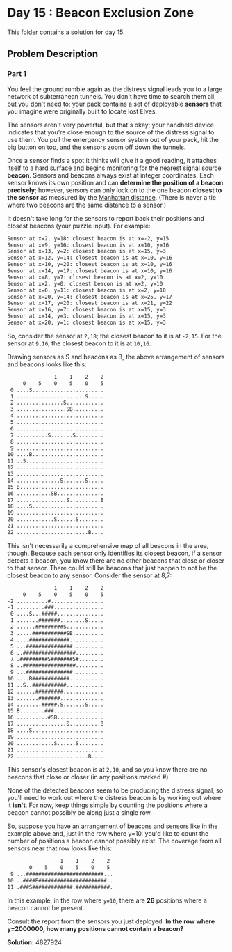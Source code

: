 # Day 15 : Beacon Exclusion Zone

This folder contains a solution for day 15.

## Problem Description

### Part 1

You feel the ground rumble again as the distress signal leads you to a large network of subterranean tunnels. You don't have time to search them all, but you don't need to: your pack contains a set of deployable **sensors** that you imagine were originally built to locate lost Elves.

The sensors aren't very powerful, but that's okay; your handheld device indicates that you're close enough to the source of the distress signal to use them. You pull the emergency sensor system out of your pack, hit the big button on top, and the sensors zoom off down the tunnels.

Once a sensor finds a spot it thinks will give it a good reading, it attaches itself to a hard surface and begins monitoring for the nearest signal source **beacon**. Sensors and beacons always exist at integer coordinates. Each sensor knows its own position and can **determine the position of a beacon precisely**; however, sensors can only lock on to the one beacon **closest to the sensor** as measured by the [Manhattan distance](https://en.wikipedia.org/wiki/Taxicab_geometry). (There is never a tie where two beacons are the same distance to a sensor.)

It doesn't take long for the sensors to report back their positions and closest beacons (your puzzle input). For example:

```bash
Sensor at x=2, y=18: closest beacon is at x=-2, y=15
Sensor at x=9, y=16: closest beacon is at x=10, y=16
Sensor at x=13, y=2: closest beacon is at x=15, y=3
Sensor at x=12, y=14: closest beacon is at x=10, y=16
Sensor at x=10, y=20: closest beacon is at x=10, y=16
Sensor at x=14, y=17: closest beacon is at x=10, y=16
Sensor at x=8, y=7: closest beacon is at x=2, y=10
Sensor at x=2, y=0: closest beacon is at x=2, y=10
Sensor at x=0, y=11: closest beacon is at x=2, y=10
Sensor at x=20, y=14: closest beacon is at x=25, y=17
Sensor at x=17, y=20: closest beacon is at x=21, y=22
Sensor at x=16, y=7: closest beacon is at x=15, y=3
Sensor at x=14, y=3: closest beacon is at x=15, y=3
Sensor at x=20, y=1: closest beacon is at x=15, y=3
```

So, consider the sensor at ```2,18```; the closest beacon to it is at ```-2,15```. For the sensor at ```9,16```, the closest beacon to it is at ```10,16```.

Drawing sensors as S and beacons as B, the above arrangement of sensors and beacons looks like this:

```bash
               1    1    2    2
     0    5    0    5    0    5
 0 ....S.......................
 1 ......................S.....
 2 ...............S............
 3 ................SB..........
 4 ............................
 5 ............................
 6 ............................
 7 ..........S.......S.........
 8 ............................
 9 ............................
10 ....B.......................
11 ..S.........................
12 ............................
13 ............................
14 ..............S.......S.....
15 B...........................
16 ...........SB...............
17 ................S..........B
18 ....S.......................
19 ............................
20 ............S......S........
21 ............................
22 .......................B....
```

This isn't necessarily a comprehensive map of all beacons in the area, though. Because each sensor only identifies its closest beacon, if a sensor detects a beacon, you know there are no other beacons that close or closer to that sensor. There could still be beacons that just happen to not be the closest beacon to any sensor. Consider the sensor at 8,7:

```bash
               1    1    2    2
     0    5    0    5    0    5
-2 ..........#.................
-1 .........###................
 0 ....S...#####...............
 1 .......#######........S.....
 2 ......#########S............
 3 .....###########SB..........
 4 ....#############...........
 5 ...###############..........
 6 ..#################.........
 7 .#########S#######S#........
 8 ..#################.........
 9 ...###############..........
10 ....B############...........
11 ..S..###########............
12 ......#########.............
13 .......#######..............
14 ........#####.S.......S.....
15 B........###................
16 ..........#SB...............
17 ................S..........B
18 ....S.......................
19 ............................
20 ............S......S........
21 ............................
22 .......................B....
```

This sensor's closest beacon is at ```2,10```, and so you know there are no beacons that close or closer (in any positions marked #).

None of the detected beacons seem to be producing the distress signal, so you'll need to work out where the distress beacon is by working out where it **isn't**. For now, keep things simple by counting the positions where a beacon cannot possibly be along just a single row.

So, suppose you have an arrangement of beacons and sensors like in the example above and, just in the row where y=10, you'd like to count the number of positions a beacon cannot possibly exist. The coverage from all sensors near that row looks like this:

```bash
                 1    1    2    2
       0    5    0    5    0    5
 9 ...#########################...
10 ..####B######################..
11 .###S#############.###########.
```

In this example, in the row where ```y=10```, there are **26** positions where a beacon cannot be present.

Consult the report from the sensors you just deployed. **In the row where y=2000000, how many positions cannot contain a beacon?**

**Solution:** 4827924